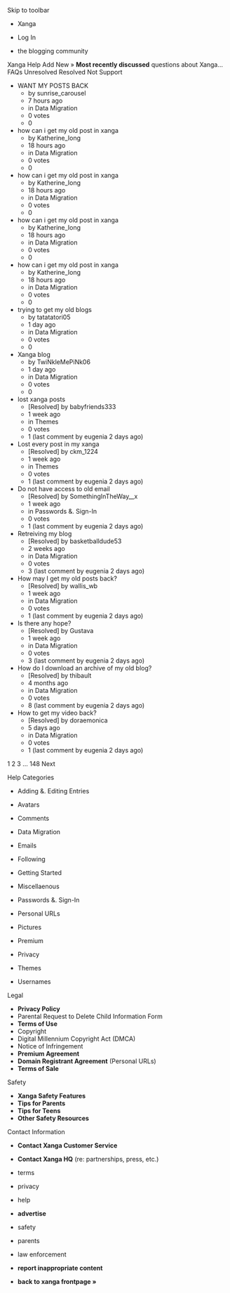 Skip to toolbar

*   Xanga

*   Log In

*   the blogging community

Xanga Help Add New » **Most recently discussed** questions about Xanga… FAQs Unresolved Resolved Not Support

*   WANT MY POSTS BACK
    *   by sunrise\_carousel
    *   7 hours ago
    *   in Data Migration
    *   0 votes
    *   0
*   how can i get my old post in xanga
    *   by Katherine\_Iong
    *   18 hours ago
    *   in Data Migration
    *   0 votes
    *   0
*   how can i get my old post in xanga
    *   by Katherine\_Iong
    *   18 hours ago
    *   in Data Migration
    *   0 votes
    *   0
*   how can i get my old post in xanga
    *   by Katherine\_Iong
    *   18 hours ago
    *   in Data Migration
    *   0 votes
    *   0
*   how can i get my old post in xanga
    *   by Katherine\_Iong
    *   18 hours ago
    *   in Data Migration
    *   0 votes
    *   0
*   trying to get my old blogs
    *   by tatatatori05
    *   1 day ago
    *   in Data Migration
    *   0 votes
    *   0
*   Xanga blog
    *   by TwiNkleMePiNk06
    *   1 day ago
    *   in Data Migration
    *   0 votes
    *   0
*   lost xanga posts
    *   \[Resolved\] by babyfriends333
    *   1 week ago
    *   in Themes
    *   0 votes
    *   1 (last comment by eugenia 2 days ago)
*   Lost every post in my xanga
    *   \[Resolved\] by ckm\_1224
    *   1 week ago
    *   in Themes
    *   0 votes
    *   1 (last comment by eugenia 2 days ago)
*   Do not have access to old email
    *   \[Resolved\] by SomethingInTheWay\_\_x
    *   1 week ago
    *   in Passwords &. Sign-In
    *   0 votes
    *   1 (last comment by eugenia 2 days ago)
*   Retreiving my blog
    *   \[Resolved\] by basketballdude53
    *   2 weeks ago
    *   in Data Migration
    *   0 votes
    *   3 (last comment by eugenia 2 days ago)
*   How may I get my old posts back?
    *   \[Resolved\] by wallis\_wb
    *   1 week ago
    *   in Data Migration
    *   0 votes
    *   1 (last comment by eugenia 2 days ago)
*   Is there any hope?
    *   \[Resolved\] by Gustava
    *   1 week ago
    *   in Data Migration
    *   0 votes
    *   3 (last comment by eugenia 2 days ago)
*   How do I download an archive of my old blog?
    *   \[Resolved\] by thibault
    *   4 months ago
    *   in Data Migration
    *   0 votes
    *   8 (last comment by eugenia 2 days ago)
*   How to get my video back?
    *   \[Resolved\] by doraemonica
    *   5 days ago
    *   in Data Migration
    *   0 votes
    *   1 (last comment by eugenia 2 days ago)

1 2 3 ... 148 Next

Help Categories

*   Adding &. Editing Entries
*   Avatars
*   Comments
*   Data Migration
*   Emails
*   Following
*   Getting Started
*   Miscellaenous

*   Passwords &. Sign-In
*   Personal URLs
*   Pictures
*   Premium
*   Privacy
*   Themes
*   Usernames

Legal

*   **Privacy Policy**
*   Parental Request to Delete Child Information Form
*   **Terms of Use**
*   Copyright
*   Digital Millennium Copyright Act (DMCA)
*   Notice of Infringement
*   **Premium Agreement**
*   **Domain Registrant Agreement** (Personal URLs)
*   **Terms of Sale**

Safety

*   **Xanga Safety Features**
*   **Tips for Parents**
*   **Tips for Teens**
*   **Other Safety Resources**

Contact Information

*   **Contact Xanga Customer Service**
*   **Contact Xanga HQ** (re: partnerships, press, etc.)

*   terms
*   privacy
*   help
*   **advertise**

*   safety
*   parents
*   law enforcement
*   **report inappropriate content**

*   **back to xanga frontpage »**